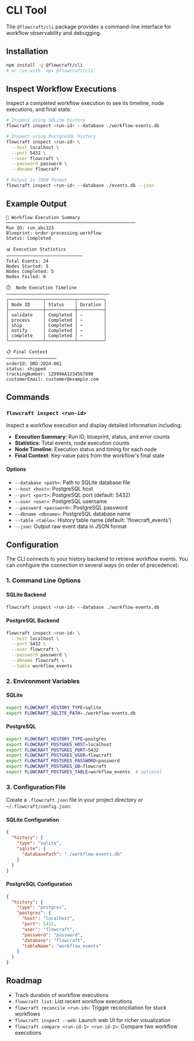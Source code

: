 # CLI Tool

The `@flowcraft/cli` package provides a command-line interface for workflow observability and debugging.

## Installation

```bash
npm install -g @flowcraft/cli
# or run with `npx @flowcraft/cli`
```

## Inspect Workflow Executions

Inspect a completed workflow execution to see its timeline, node executions, and final state:

```bash
# Inspect using SQLite history
flowcraft inspect <run-id> --database ./workflow-events.db

# Inspect using PostgreSQL history
flowcraft inspect <run-id> \
  --host localhost \
  --port 5432 \
  --user flowcraft \
  --password password \
  --dbname flowcraft

# Output in JSON format
flowcraft inspect <run-id> --database ./events.db --json
```

## Example Output

```
🚀 Workflow Execution Summary
─────────────────────────────────────────────────
Run ID: run_abc123
Blueprint: order-processing-workflow
Status: Completed

📊 Execution Statistics
─────────────────────────────
Total Events: 24
Nodes Started: 5
Nodes Completed: 5
Nodes Failed: 0

⏱️  Node Execution Timeline
───────────────────────────────────────
┌─────────────┬───────────┬──────────┐
│ Node ID     │ Status    │ Duration │
├─────────────┼───────────┼──────────┤
│ validate    │ Completed │ ~        │
│ process     │ Completed │ ~        │
│ ship        │ Completed │ ~        │
│ notify      │ Completed │ ~        │
│ complete    │ Completed │ ~        │
└─────────────┴───────────┴──────────┘

📋 Final Context
───────────────────
orderId: ORD-2024-001
status: shipped
trackingNumber: 1Z999AA1234567890
customerEmail: customer@example.com
```

## Commands

### `flowcraft inspect <run-id>`

Inspect a workflow execution and display detailed information including:

- **Execution Summary**: Run ID, blueprint, status, and error counts
- **Statistics**: Total events, node execution counts
- **Node Timeline**: Execution status and timing for each node
- **Final Context**: Key-value pairs from the workflow's final state

#### Options

- `--database <path>`: Path to SQLite database file
- `--host <host>`: PostgreSQL host
- `--port <port>`: PostgreSQL port (default: 5432)
- `--user <user>`: PostgreSQL username
- `--password <password>`: PostgreSQL password
- `--dbname <dbname>`: PostgreSQL database name
- `--table <table>`: History table name (default: 'flowcraft_events')
- `--json`: Output raw event data in JSON format

## Configuration

The CLI connects to your history backend to retrieve workflow events. You can configure the connection in several ways (in order of precedence):

### 1. Command Line Options

#### SQLite Backend
```bash
flowcraft inspect <run-id> --database ./workflow-events.db
```

#### PostgreSQL Backend
```bash
flowcraft inspect <run-id> \
  --host localhost \
  --port 5432 \
  --user flowcraft \
  --password password \
  --dbname flowcraft \
  --table workflow_events
```

### 2. Environment Variables

#### SQLite
```bash
export FLOWCRAFT_HISTORY_TYPE=sqlite
export FLOWCRAFT_SQLITE_PATH=./workflow-events.db
```

#### PostgreSQL
```bash
export FLOWCRAFT_HISTORY_TYPE=postgres
export FLOWCRAFT_POSTGRES_HOST=localhost
export FLOWCRAFT_POSTGRES_PORT=5432
export FLOWCRAFT_POSTGRES_USER=flowcraft
export FLOWCRAFT_POSTGRES_PASSWORD=password
export FLOWCRAFT_POSTGRES_DB=flowcraft
export FLOWCRAFT_POSTGRES_TABLE=workflow_events  # optional
```

### 3. Configuration File

Create a `.flowcraft.json` file in your project directory or `~/.flowcraft/config.json`:

#### SQLite Configuration
```json
{
  "history": {
    "type": "sqlite",
    "sqlite": {
      "databasePath": "./workflow-events.db"
    }
  }
}
```

#### PostgreSQL Configuration
```json
{
  "history": {
    "type": "postgres",
    "postgres": {
      "host": "localhost",
      "port": 5432,
      "user": "flowcraft",
      "password": "password",
      "database": "flowcraft",
      "tableName": "workflow_events"
    }
  }
}
```

## Roadmap

- Track duration of workflow executions
- `flowcraft list`: List recent workflow executions
- `flowcraft reconcile <run-id>`: Trigger reconciliation for stuck workflows
- `flowcraft inspect --web`: Launch web UI for richer visualization
- `flowcraft compare <run-id-1> <run-id-2>`: Compare two workflow executions
